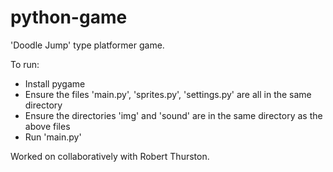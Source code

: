 # python-game
'Doodle Jump' type platformer game.

To run:
* Install pygame
* Ensure the files 'main.py', 'sprites.py', 'settings.py' are all in the same directory
* Ensure the directories 'img' and 'sound' are in the same directory as the above files
* Run 'main.py'

Worked on collaboratively with Robert Thurston.
